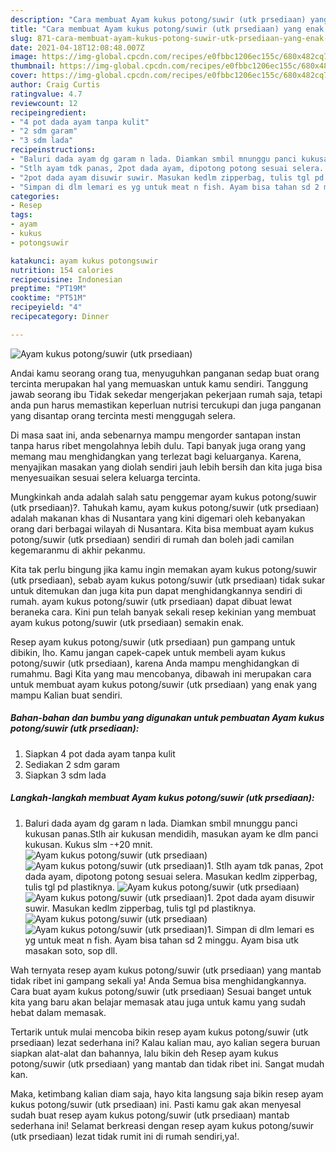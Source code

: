 ```yaml
---
description: "Cara membuat Ayam kukus potong/suwir (utk prsediaan) yang enak Untuk Jualan"
title: "Cara membuat Ayam kukus potong/suwir (utk prsediaan) yang enak Untuk Jualan"
slug: 871-cara-membuat-ayam-kukus-potong-suwir-utk-prsediaan-yang-enak-untuk-jualan
date: 2021-04-18T12:08:48.007Z
image: https://img-global.cpcdn.com/recipes/e0fbbc1206ec155c/680x482cq70/ayam-kukus-potongsuwir-utk-prsediaan-foto-resep-utama.jpg
thumbnail: https://img-global.cpcdn.com/recipes/e0fbbc1206ec155c/680x482cq70/ayam-kukus-potongsuwir-utk-prsediaan-foto-resep-utama.jpg
cover: https://img-global.cpcdn.com/recipes/e0fbbc1206ec155c/680x482cq70/ayam-kukus-potongsuwir-utk-prsediaan-foto-resep-utama.jpg
author: Craig Curtis
ratingvalue: 4.7
reviewcount: 12
recipeingredient:
- "4 pot dada ayam tanpa kulit"
- "2 sdm garam"
- "3 sdm lada"
recipeinstructions:
- "Baluri dada ayam dg garam n lada. Diamkan smbil mnunggu panci kukusan panas.Stlh air kukusan mendidih, masukan ayam ke dlm panci kukusan. Kukus slm -+20 mnit."
- "Stlh ayam tdk panas, 2pot dada ayam, dipotong potong sesuai selera. Masukan kedlm zipperbag, tulis tgl pd plastiknya."
- "2pot dada ayam disuwir suwir. Masukan kedlm zipperbag, tulis tgl pd plastiknya."
- "Simpan di dlm lemari es yg untuk meat n fish. Ayam bisa tahan sd 2 minggu. Ayam bisa utk masakan soto, sop dll."
categories:
- Resep
tags:
- ayam
- kukus
- potongsuwir

katakunci: ayam kukus potongsuwir 
nutrition: 154 calories
recipecuisine: Indonesian
preptime: "PT19M"
cooktime: "PT51M"
recipeyield: "4"
recipecategory: Dinner

---
```



![Ayam kukus potong/suwir (utk prsediaan)](https://img-global.cpcdn.com/recipes/e0fbbc1206ec155c/680x482cq70/ayam-kukus-potongsuwir-utk-prsediaan-foto-resep-utama.jpg)

Andai kamu seorang orang tua, menyuguhkan panganan sedap buat orang tercinta merupakan hal yang memuaskan untuk kamu sendiri. Tanggung jawab seorang ibu Tidak sekedar mengerjakan pekerjaan rumah saja, tetapi anda pun harus memastikan keperluan nutrisi tercukupi dan juga panganan yang disantap orang tercinta mesti menggugah selera.

Di masa  saat ini, anda sebenarnya mampu mengorder santapan instan tanpa harus ribet mengolahnya lebih dulu. Tapi banyak juga orang yang memang mau menghidangkan yang terlezat bagi keluarganya. Karena, menyajikan masakan yang diolah sendiri jauh lebih bersih dan kita juga bisa menyesuaikan sesuai selera keluarga tercinta. 



Mungkinkah anda adalah salah satu penggemar ayam kukus potong/suwir (utk prsediaan)?. Tahukah kamu, ayam kukus potong/suwir (utk prsediaan) adalah makanan khas di Nusantara yang kini digemari oleh kebanyakan orang dari berbagai wilayah di Nusantara. Kita bisa membuat ayam kukus potong/suwir (utk prsediaan) sendiri di rumah dan boleh jadi camilan kegemaranmu di akhir pekanmu.

Kita tak perlu bingung jika kamu ingin memakan ayam kukus potong/suwir (utk prsediaan), sebab ayam kukus potong/suwir (utk prsediaan) tidak sukar untuk ditemukan dan juga kita pun dapat menghidangkannya sendiri di rumah. ayam kukus potong/suwir (utk prsediaan) dapat dibuat lewat beraneka cara. Kini pun telah banyak sekali resep kekinian yang membuat ayam kukus potong/suwir (utk prsediaan) semakin enak.

Resep ayam kukus potong/suwir (utk prsediaan) pun gampang untuk dibikin, lho. Kamu jangan capek-capek untuk membeli ayam kukus potong/suwir (utk prsediaan), karena Anda mampu menghidangkan di rumahmu. Bagi Kita yang mau mencobanya, dibawah ini merupakan cara untuk membuat ayam kukus potong/suwir (utk prsediaan) yang enak yang mampu Kalian buat sendiri.

<!--inarticleads1-->

##### Bahan-bahan dan bumbu yang digunakan untuk pembuatan Ayam kukus potong/suwir (utk prsediaan):

1. Siapkan 4 pot dada ayam tanpa kulit
1. Sediakan 2 sdm garam
1. Siapkan 3 sdm lada




<!--inarticleads2-->

##### Langkah-langkah membuat Ayam kukus potong/suwir (utk prsediaan):

1. Baluri dada ayam dg garam n lada. Diamkan smbil mnunggu panci kukusan panas.Stlh air kukusan mendidih, masukan ayam ke dlm panci kukusan. Kukus slm -+20 mnit.
<img src="https://img-global.cpcdn.com/steps/8d12d2132dc6d065/160x128cq70/ayam-kukus-potongsuwir-utk-prsediaan-langkah-memasak-1-foto.jpg" alt="Ayam kukus potong/suwir (utk prsediaan)"><img src="https://img-global.cpcdn.com/steps/5f9270f2c548f765/160x128cq70/ayam-kukus-potongsuwir-utk-prsediaan-langkah-memasak-1-foto.jpg" alt="Ayam kukus potong/suwir (utk prsediaan)">1. Stlh ayam tdk panas, 2pot dada ayam, dipotong potong sesuai selera. Masukan kedlm zipperbag, tulis tgl pd plastiknya.
<img src="https://img-global.cpcdn.com/steps/04e25a4a1b472630/160x128cq70/ayam-kukus-potongsuwir-utk-prsediaan-langkah-memasak-2-foto.jpg" alt="Ayam kukus potong/suwir (utk prsediaan)"><img src="https://img-global.cpcdn.com/steps/82a50b7e9718a5d5/160x128cq70/ayam-kukus-potongsuwir-utk-prsediaan-langkah-memasak-2-foto.jpg" alt="Ayam kukus potong/suwir (utk prsediaan)">1. 2pot dada ayam disuwir suwir. Masukan kedlm zipperbag, tulis tgl pd plastiknya.
<img src="https://img-global.cpcdn.com/steps/f2cb38ccbfbc2d7e/160x128cq70/ayam-kukus-potongsuwir-utk-prsediaan-langkah-memasak-3-foto.jpg" alt="Ayam kukus potong/suwir (utk prsediaan)"><img src="https://img-global.cpcdn.com/steps/0b5c7a51b1dbf885/160x128cq70/ayam-kukus-potongsuwir-utk-prsediaan-langkah-memasak-3-foto.jpg" alt="Ayam kukus potong/suwir (utk prsediaan)">1. Simpan di dlm lemari es yg untuk meat n fish. Ayam bisa tahan sd 2 minggu. Ayam bisa utk masakan soto, sop dll.




Wah ternyata resep ayam kukus potong/suwir (utk prsediaan) yang mantab tidak ribet ini gampang sekali ya! Anda Semua bisa menghidangkannya. Cara buat ayam kukus potong/suwir (utk prsediaan) Sesuai banget untuk kita yang baru akan belajar memasak atau juga untuk kamu yang sudah hebat dalam memasak.

Tertarik untuk mulai mencoba bikin resep ayam kukus potong/suwir (utk prsediaan) lezat sederhana ini? Kalau kalian mau, ayo kalian segera buruan siapkan alat-alat dan bahannya, lalu bikin deh Resep ayam kukus potong/suwir (utk prsediaan) yang mantab dan tidak ribet ini. Sangat mudah kan. 

Maka, ketimbang kalian diam saja, hayo kita langsung saja bikin resep ayam kukus potong/suwir (utk prsediaan) ini. Pasti kamu gak akan menyesal sudah buat resep ayam kukus potong/suwir (utk prsediaan) mantab sederhana ini! Selamat berkreasi dengan resep ayam kukus potong/suwir (utk prsediaan) lezat tidak rumit ini di rumah sendiri,ya!.

